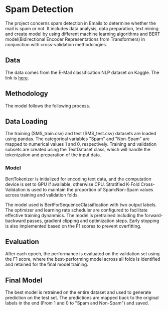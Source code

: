 # Spam Detection
The project concerns spam detection in Emails to determine whether the mail is spam or not. It includes data analysis, data preparation, text mining and create model by using different machine learning algorithms and BERT model(Bidirectional Encoder Representations from Transformers) in conjunction with cross-validation methodologies.

## Data
The data comes from the E-Mail classification NLP dataset on Kaggle. The link is [here](https://www.kaggle.com/datasets/datatattle/email-classification-nlp). 

## Methodology
The model follows the following process.

## Data Loading
The training (SMS_train.csv) and test (SMS_test.csv) datasets are loaded using pandas. The categorical variables "Spam" and "Non-Spam" are mapped to numerical values 1 and 0, respectively. Training and validation subsets are created using the TextDataset class, which will handle the tokenization and preparation of the input data.

### Model
BertTokenizer is initialized for encoding text data, and the computation device is set to GPU if available, otherwise CPU. Stratified K-Fold Cross-Validation is used to maintain the proportion of Spam:Non-Spam values across training and validation folds. 

The model used is BertForSequenceClassification with two output labels. The optimizer and learning rate scheduler are configured to facilitate effective training dynanmics. The model is pretrained including the forward-backward passes, gradient clipping and optimization steps. Early stopping is also implemented based on the F1 scores to prevent overfitting.

## Evaluation
After each epoch, the performance is evaluated on the validation set using the F1 score, where the best-performing model across all folds is identified and retained for the final model training.

## Final Model
The best model is retrained on the entire dataset and used to generate prediction on the test set. The predictions are mapped back to the original labels in the end (From 1 and 0 to "Spam and Non-Spam") and saved.